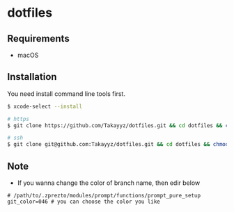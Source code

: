 # dotfiles
## Requirements
- macOS

## Installation
You need install command line tools first.
```sh
$ xcode-select --install
```

```sh
# https
$ git clone https://github.com/Takayyz/dotfiles.git && cd dotfiles && chmod 744 ./setup.sh && ./setup.sh

# ssh
$ git clone git@github.com:Takayyz/dotfiles.git && cd dotfiles && chmod 744 ./setup.sh && ./setup.sh
```

## Note
- If you wanna change the color of branch name, then edir below
```
# /path/to/.zprezto/modules/prompt/functions/prompt_pure_setup
git_color=046 # you can choose the color you like
```

